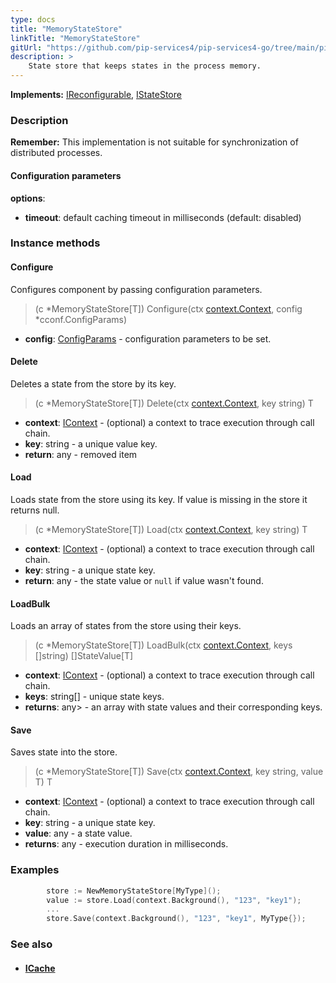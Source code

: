 ```yaml
---
type: docs
title: "MemoryStateStore"
linkTitle: "MemoryStateStore"
gitUrl: "https://github.com/pip-services4/pip-services4-go/tree/main/pip-services4-logic-go"
description: >
    State store that keeps states in the process memory.
---
```


**Implements:** [IReconfigurable](../../../commons/config/ireconfigurable), [IStateStore](../istate_store)

### Description

**Remember:** This implementation is not suitable for synchronization of distributed processes.

#### Configuration parameters

**options**:
- **timeout**: default caching timeout in milliseconds (default: disabled)


### Instance methods

#### Configure
Configures component by passing configuration parameters.

> (c *MemoryStateStore[T]) Configure(ctx [context.Context](../../../commons/config/config_params), config *cconf.ConfigParams)

- **config**: [ConfigParams](../../../commons/config/config_params) - configuration parameters to be set.


#### Delete
Deletes a state from the store by its key.

> (c *MemoryStateStore[T]) Delete(ctx [context.Context](../../../components/context/icontext), key string) T

- **context**: [IContext](../../../components/context/icontext) - (optional) a context to trace execution through call chain.
- **key**: string - a unique value key.
- **return**: any - removed item


#### Load
Loads state from the store using its key.
If value is missing in the store it returns null.

> (c *MemoryStateStore[T]) Load(ctx [context.Context](../../../components/context/icontext), key string) T

- **context**: [IContext](../../../components/context/icontext) - (optional) a context to trace execution through call chain.
- **key**: string - a unique state key.
- **return**: any - the state value or `null` if value wasn't found.


#### LoadBulk
Loads an array of states from the store using their keys.

> (c *MemoryStateStore[T]) LoadBulk(ctx [context.Context](../../../components/context/icontext), keys []string) []StateValue[T]

- **context**: [IContext](../../../components/context/icontext) - (optional) a context to trace execution through call chain.
- **keys**: string[] - unique state keys.
- **returns**: any> - an array with state values and their corresponding keys.


#### Save
Saves state into the store.

> (c *MemoryStateStore[T]) Save(ctx [context.Context](../../../components/context/icontext), key string, value T) T

- **context**: [IContext](../../../components/context/icontext) - (optional) a context to trace execution through call chain.
- **key**: string - a unique state key.
- **value**: any - a state value.
- **returns**: any - execution duration in milliseconds.


### Examples

```go
		store := NewMemoryStateStore[MyType]();
		value := store.Load(context.Background(), "123", "key1");
		...
		store.Save(context.Background(), "123", "key1", MyType{});
```

### See also
- #### [ICache](../../cache/icache)

